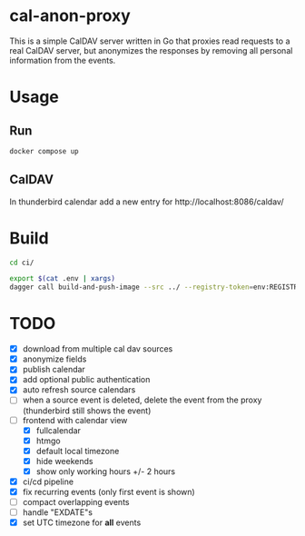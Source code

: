# cal-anon-proxy

This is a simple CalDAV server written in Go that proxies read requests to a real CalDAV server, but anonymizes the responses by removing all personal information from the events.

# Usage

## Run

```bash
docker compose up
```

## CalDAV

In thunderbird calendar add a new entry for http://localhost:8086/caldav/

# Build

```bash
cd ci/

export $(cat .env | xargs)
dagger call build-and-push-image --src ../ --registry-token=env:REGISTRY_ACCESS_TOKEN
```


# TODO
- [x] download from multiple cal dav sources
- [x] anonymize fields
- [x] publish calendar
- [x] add optional public authentication
- [x] auto refresh source calendars
- [ ] when a source event is deleted, delete the event from the proxy (thunderbird still shows the event)
- [ ] frontend with calendar view 
    - [x] fullcalendar
    - [x] htmgo
    - [x] default local timezone
    - [x] hide weekends
    - [x] show only working hours +/- 2 hours
- [x] ci/cd pipeline
- [x] fix recurring events (only first event is shown)
- [ ] compact overlapping events
- [ ] handle "EXDATE"s
- [x] set UTC timezone for **all** events
